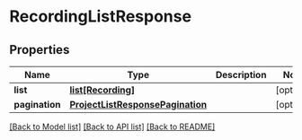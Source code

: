 # RecordingListResponse

## Properties
Name | Type | Description | Notes
------------ | ------------- | ------------- | -------------
**list** | [**list[Recording]**](Recording.md) |  | [optional] 
**pagination** | [**ProjectListResponsePagination**](ProjectListResponsePagination.md) |  | [optional] 

[[Back to Model list]](../README.md#documentation-for-models) [[Back to API list]](../README.md#documentation-for-api-endpoints) [[Back to README]](../README.md)

